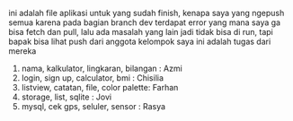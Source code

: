 ini adalah file aplikasi untuk yang sudah finish, kenapa saya yang ngepush semua karena pada bagian branch dev terdapat error yang mana saya ga bisa fetch dan pull, lalu ada masalah yang lain jadi tidak bisa di run, tapi bapak bisa lihat push dari anggota kelompok saya
ini adalah tugas dari mereka
1. nama, kalkulator, lingkaran, bilangan : Azmi
2. login, sign up, calculator, bmi : Chisilia
3. listview, catatan, file, color palette: Farhan
4. storage, list, sqlite : Jovi 
5. mysql, cek gps, seluler, sensor : Rasya
